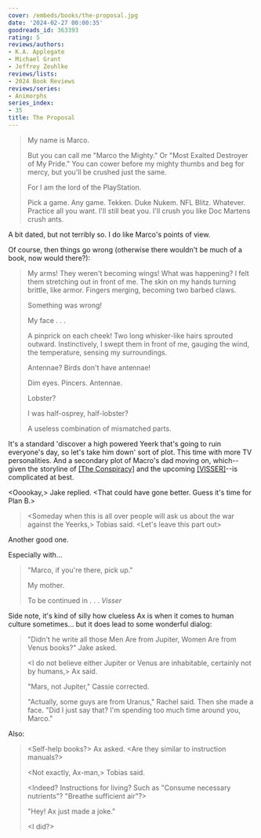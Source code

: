 ```yaml
---
cover: /embeds/books/the-proposal.jpg
date: '2024-02-27 00:00:35'
goodreads_id: 363393
rating: 5
reviews/authors:
- K.A. Applegate
- Michael Grant
- Jeffrey Zeuhlke
reviews/lists:
- 2024 Book Reviews
reviews/series:
- Animorphs
series_index:
- 35
title: The Proposal
---
```

> My name is Marco.
> 
> But you can call me "Marco the Mighty." Or "Most Exalted Destroyer of My Pride." You can cower before my mighty thumbs and beg for mercy, but you'll be crushed just the same.
> 
> For I am the lord of the PlayStation.
> 
> Pick a game. Any game. Tekken. Duke Nukem. NFL Blitz. Whatever. Practice all you want. I'll still beat you. I'll crush you like Doc Martens crush ants.

A bit dated, but not terribly so. I do like Marco's points of view. 

Of course, then things go wrong (otherwise there wouldn't be much of a book, now would there?):

> My arms! They weren't becoming wings! What was happening? I felt them stretching out in front of me. The skin on my hands turning brittle, like armor. Fingers merging, becoming two barbed claws.
> 
> Something was wrong!
> 
> My face . . .
> 
> A pinprick on each cheek! Two long whisker-like hairs sprouted outward. Instinctively, I swept them in front of me, gauging the wind, the temperature, sensing my surroundings.
> 
> Antennae? Birds don't have antennae!
> 
> Dim eyes. Pincers. Antennae.
> 
> Lobster?
> 
> I was half-osprey, half-lobster?
> 
> A useless combination of mismatched parts.

It's a standard 'discover a high powered Yeerk that's going to ruin everyone's day, so let's take him down' sort of plot. This time with more TV personalities. And a secondary plot of Macro's dad moving on, which--given the storyline of [[The Conspiracy]]() and the upcoming [[VISSER]]()--is complicated at best. 

<Ooookay,> Jake replied. <That could have gone better. Guess it's time for Plan B.>
> 
> <Someday when this is all over people will ask us about the war against the Yeerks,> Tobias said. <Let's leave this part out>

Another good one. 

Especially with...

> "Marco, if you're there, pick up."
> 
> My mother.
> 
> To be continued in . . . *Visser*

<!--more-->

Side note, it's kind of silly how clueless Ax is when it comes to human culture sometimes... but it does lead to some wonderful dialog:

> "Didn't he write all those Men Are from Jupiter, Women Are from Venus books?" Jake asked.
> 
> <I do not believe either Jupiter or Venus are inhabitable, certainly not by humans,> Ax said.
> 
> "Mars, not Jupiter," Cassie corrected.
> 
> <Mars may be marginally habitable.>
> 
> "Actually, some guys are from Uranus," Rachel said. Then she made a face. "Did I just say that? I'm spending too much time around you, Marco."

Also:

> <Self-help books?> Ax asked. <Are they similar to instruction manuals?>
> 
> <Not exactly, Ax-man,> Tobias said. <Self-help books are like instruction books for living.>
> 
> <Indeed? Instructions for living? Such as "Consume necessary nutrients"? "Breathe sufficient air"?>
> 
> "Hey! Ax just made a joke."
> 
> <I did?>
